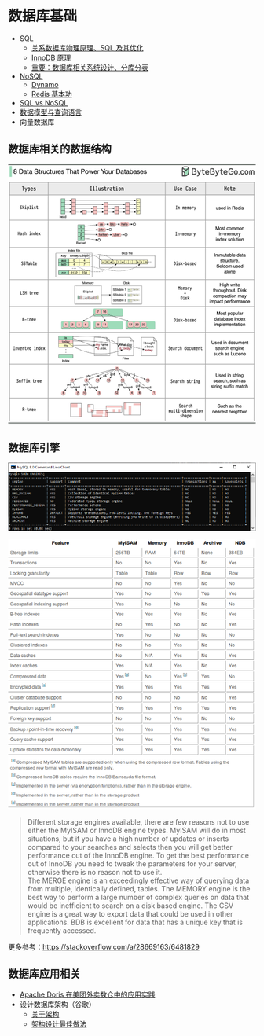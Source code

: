 # 数据库基础

* SQL
  * [关系数据库物理原理、SQL 及其优化](./SQL/README.md)
  * [InnoDB 原理](./InnoDB/README.md)
  * [重要：数据库相关系统设计、分库分表](../../Leetcode%20Practices/system%20design/数据库数据建模分库分表.md)
* [NoSQL](./../../Leetcode%20Practices/system%20design/NoSQL.md)
  * [Dynamo](./Dynamo/README.md)
  * [Redis 基本功](./Redis/README.md)
* [SQL vs NoSQL](./../../Leetcode%20Practices/system%20design/SQL%20vs%20NoSQL.md)
* [数据模型与查询语言](./../../Leetcode%20Practices/system%20design/README.md#数据模型与查询语言)
* 向量数据库

## 数据库相关的数据结构
![](./Data%20Structures%20that%20Power%20Database.PNG)  

## 数据库引擎
![](./mysql-change-storage-engine.png)  

![](./QGlpd.png)  

> Different storage engines available, there are few reasons not to use either the MyISAM or InnoDB engine types. MyISAM will do in most situations, but if you have a high number of updates or inserts compared to your searches and selects then you will get better performance out of the InnoDB engine. To get the best performance out of InnoDB you need to tweak the parameters for your server, otherwise there is no reason not to use it.  
> The MERGE engine is an exceedingly effective way of querying data from multiple, identically defined, tables. The MEMORY engine is the best way to perform a large number of complex queries on data that would be inefficient to search on a disk based engine. The CSV engine is a great way to export data that could be used in other applications. BDB is excellent for data that has a unique key that is frequently accessed.  

更多参考：https://stackoverflow.com/a/28669163/6481829  

## 数据库应用相关
* [Apache Doris 在美团外卖数仓中的应用实践](https://tech.meituan.com/2020/04/09/doris-in-meituan-waimai.html)
* 设计数据库架构（谷歌）
  * [关于架构](https://cloud.google.com/spanner/docs/schema-and-data-model)
  * [架构设计最佳做法](https://cloud.google.com/spanner/docs/schema-design)
